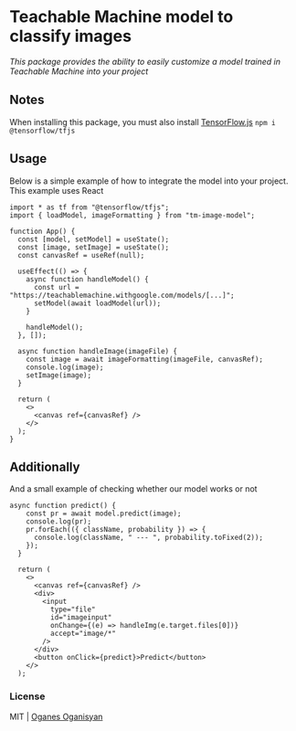 # Teachable Machine model to classify images

_This package provides the ability to easily customize a model trained in Teachable Machine into your project_

## Notes

When installing this package, you must also install [TensorFlow.js](https://www.npmjs.com/package/@tensorflow/tfjs)
`npm i @tensorflow/tfjs`

## Usage

Below is a simple example of how to integrate the model into your project. This example uses React

```
import * as tf from "@tensorflow/tfjs";
import { loadModel, imageFormatting } from "tm-image-model";

function App() {
  const [model, setModel] = useState();
  const [image, setImage] = useState();
  const canvasRef = useRef(null);

  useEffect(() => {
    async function handleModel() {
      const url = "https://teachablemachine.withgoogle.com/models/[...]";
      setModel(await loadModel(url));
    }

    handleModel();
  }, []);

  async function handleImage(imageFile) {
    const image = await imageFormatting(imageFile, canvasRef);
    console.log(image);
    setImage(image);
  }

  return (
    <>
      <canvas ref={canvasRef} />
    </>
  );
}
```

## Additionally

And a small example of checking whether our model works or not

```
async function predict() {
    const pr = await model.predict(image);
    console.log(pr);
    pr.forEach(({ className, probability }) => {
      console.log(className, " --- ", probability.toFixed(2));
    });
  }

  return (
    <>
      <canvas ref={canvasRef} />
      <div>
        <input
          type="file"
          id="imageinput"
          onChange={(e) => handleImg(e.target.files[0])}
          accept="image/*"
        />
      </div>
      <button onClick={predict}>Predict</button>
    </>
  );
```

### License

MIT | [Oganes Oganisyan](https://www.linkedin.com/in/hov13/)
